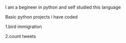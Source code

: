 I am a begineer in python and self studied this language
 
 
 
 Basic python projects i have coded
 
1.bird immigration

2.count tweets
